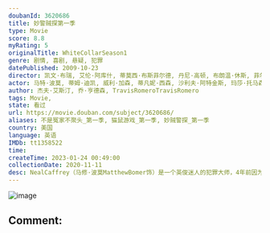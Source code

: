 ```yaml
---
doubanId: 3620686
title: 妙警贼探第一季
type: Movie
score: 8.8
myRating: 5
originalTitle: WhiteCollarSeason1
genre: 剧情, 喜剧, 悬疑, 犯罪
datePublished: 2009-10-23
director: 凯文·布瑞, 艾伦·阿库什, 蒂莫西·布斯菲尔德, 丹尼·高顿, 布朗温·休斯, 菲尔·亚伯拉罕
actor: 马特·波莫, 蒂姆·迪凯, 威利·加森, 蒂凡妮·西森, 沙利夫·阿特金斯, 玛莎·托马森, 穆雷·巴特利特, 莎拉·卡特, undefined, 埃德·莫兰, 伊维特麦奎因费伊, 玛格丽特·安妮·佛罗伦斯, 柯克·埃斯沃多, 黛博拉·特维斯, 爱德华多·巴莱里尼, 加瑞特·迪拉胡特, 麦克·休斯顿, 迈克·霍奇, 詹妮弗·费林, 罗丝·伯恩, undefined, 黛安·妮儿, undefined, 梅晨·阿米克, 亚历珊德拉·索恰, 李勋, 娜塔丽·莫瑞丝, 格罗瑞亚·沃特西斯, 托尼·德文, 阿尔尼·伯顿, undefined, undefined, 詹姆斯·瑞布霍恩, 大卫·阿伦·伯施理, undefined, 埃里克·帕拉迪诺, 迈克尔·加斯顿, 凯莉·索恩, 简·金, 卡尔洛·罗塔, 约翰·文堤米利亚, 阿莱西娅·雷纳, 纳萨尼尔·马斯顿, 黛汉恩·卡罗尔, undefined, 凯特·勒维宁, 罗斯·麦克科尔, 皮特·麦克罗比, 苏珊·米斯纳尔, 凯特·希德尔, 斯蒂芬·格维顿, 布拉德·李·温德, 德里克·米尔曼, 莎拉·温特, 安娜·库奇马, 张欣迪, 凯特·霍吉, 詹姆斯·比贝里, 加里·希尔伯恩, 迪安娜·罗素, 萨宾娜·加德克奇, 亚历珊德拉·达达里奥, 诺亚·艾默里奇, 比利·格里菲斯, 斯丁克·费舍尔, 唐尼·科沙瓦茨, 乔纳森·塔克, 凯尔·赛科特, undefined, 尼尔·马塔拉佐, 马克·谢泼德, undefined, 海蒂克里斯多夫, 兰尼·弗拉哈迪, 丹妮斯·瓦西
author: 杰夫·艾斯汀, 乔·亨德森, TravisRomeroTravisRomero
tags: Movie, 
state: 看过
url: https://movie.douban.com/subject/3620686/
aliases: 不是冤家不聚头_第一季, 猫鼠游戏_第一季, 妙贼警探_第一季
country: 美国
language: 英语
IMDb: tt1358522
time: 
createTime: 2023-01-24 00:49:00
collectionDate: 2020-11-11
desc: NealCaffrey（马修·波莫MatthewBomer饰）是一个英俊迷人的犯罪大师，4年前因为一宗伪造国债案被联邦调查局的死对头PeterBurke（蒂姆·迪凯TimDeKay饰）...
---
```


![image](p550542403.jpg)

Comment: 
---

